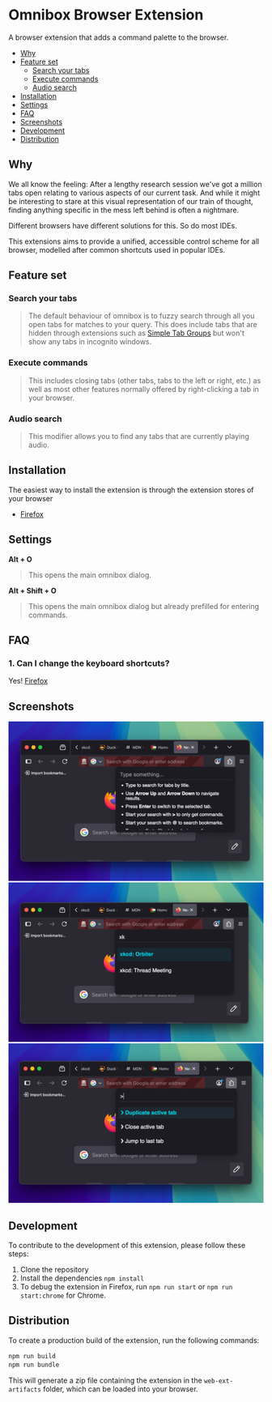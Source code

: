 # Omnibox Browser Extension

A browser extension that adds a command palette to the browser.

- [Why](#why)
- [Feature set](#feature-set)
  - [Search your tabs](#search-your-tabs)
  - [Execute commands](#execute-commands)
  - [Audio search](#audio-search)
- [Installation](#installation)
- [Settings](#settings)
- [FAQ](#faq)
- [Screenshots](#screenshots)
- [Development](#development)
- [Distribution](#distribution)

## Why

We all know the feeling: After a lengthy research session we've got a million tabs open relating to various aspects of our current task. And while it might be interesting to stare at this visual representation of our train of thought, finding anything specific in the mess left behind is often a nightmare.

Different browsers have different solutions for this. So do most IDEs.

This extensions aims to provide a unified, accessible control scheme for all browser, modelled after common shortcuts used in popular IDEs.

## Feature set

### Search your tabs

> The default behaviour of omnibox is to fuzzy search through all you open tabs for matches to your query. This does include tabs that are hidden through extensions such as [Simple Tab Groups](https://github.com/Drive4ik/simple-tab-groups) but won't show any tabs in incognito windows.

### Execute commands

> This includes closing tabs (other tabs, tabs to the left or right, etc.) as well as most other features normally offered by right-clicking a tab in your browser.

### Audio search

> This modifier allows you to find any tabs that are currently playing audio.

## Installation

The easiest way to install the extension is through the extension stores of your browser

- [Firefox](https://addons.mozilla.org/en-US/firefox/addon/omnibox/)

## Settings

**Alt + O**
> This opens the main omnibox dialog.

**Alt + Shift + O**
> This opens the main omnibox dialog but already prefilled for entering commands.

## FAQ

### 1. Can I change the keyboard shortcuts?

Yes! [Firefox](https://support.mozilla.org/en-US/kb/manage-extension-shortcuts-firefox)

## Screenshots

![Screenshot 1](docs/images/omnibox-screenshot-01-firefox.png)
![Screenshot 2](docs/images/omnibox-screenshot-02-firefox.png)
![Screenshot 3](docs/images/omnibox-screenshot-03-firefox.png)

## Development

To contribute to the development of this extension, please follow these steps:

1. Clone the repository
2. Install the dependencies `npm install`
3. To debug the extension in Firefox, run `npm run start` or `npm run start:chrome` for Chrome.

## Distribution

To create a production build of the extension, run the following commands:

```bash
npm run build
npm run bundle
```

This will generate a zip file containing the extension in the `web-ext-artifacts` folder, which can be loaded into your browser.
